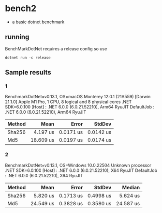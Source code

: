 # bench2
- a basic dotnet benchmark

## running
BenchMarkDotNet requires a release config so use 
```
dotnet run -c release
```

## Sample results

### 1
BenchmarkDotNet=v0.13.1, OS=macOS Monterey 12.0.1 (21A559) [Darwin 21.1.0]
Apple M1 Pro, 1 CPU, 8 logical and 8 physical cores
.NET SDK=6.0.100
  [Host]     : .NET 6.0.0 (6.0.21.52210), Arm64 RyuJIT
  DefaultJob : .NET 6.0.0 (6.0.21.52210), Arm64 RyuJIT

| Method |      Mean |     Error |    StdDev |
|------- |----------:|----------:|----------:|
| Sha256 |  4.197 us | 0.0171 us | 0.0142 us |
|    Md5 | 18.609 us | 0.0197 us | 0.0174 us |

### 2
BenchmarkDotNet=v0.13.1, OS=Windows 10.0.22504
Unknown processor
.NET SDK=6.0.100
  [Host]     : .NET 6.0.0 (6.0.21.52210), X64 RyuJIT
  DefaultJob : .NET 6.0.0 (6.0.21.52210), X64 RyuJIT

| Method |      Mean |     Error |    StdDev |    Median |
|------- |----------:|----------:|----------:|----------:|
| Sha256 |  5.820 us | 0.1713 us | 0.4998 us |  5.624 us |
|    Md5 | 24.549 us | 0.3828 us | 0.3580 us | 24.587 us |